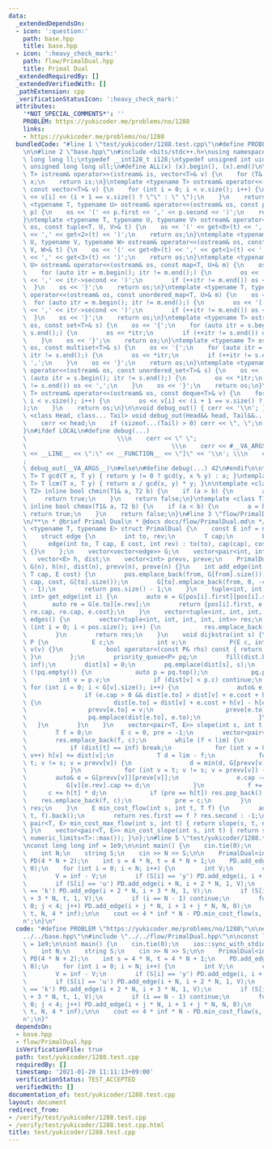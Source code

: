 ```yaml
---
data:
  _extendedDependsOn:
  - icon: ':question:'
    path: base.hpp
    title: base.hpp
  - icon: ':heavy_check_mark:'
    path: flow/PrimalDual.hpp
    title: Primal Dual
  _extendedRequiredBy: []
  _extendedVerifiedWith: []
  _pathExtension: cpp
  _verificationStatusIcon: ':heavy_check_mark:'
  attributes:
    '*NOT_SPECIAL_COMMENTS*': ''
    PROBLEM: https://yukicoder.me/problems/no/1288
    links:
    - https://yukicoder.me/problems/no/1288
  bundledCode: "#line 1 \"test/yukicoder/1288.test.cpp\"\n#define PROBLEM \"https://yukicoder.me/problems/no/1288\"\
    \n\n#line 2 \"base.hpp\"\n#include <bits/stdc++.h>\nusing namespace std;\ntypedef\
    \ long long ll;\ntypedef __int128_t i128;\ntypedef unsigned int uint;\ntypedef\
    \ unsigned long long ull;\n#define ALL(x) (x).begin(), (x).end()\n\ntemplate <typename\
    \ T> istream& operator>>(istream& is, vector<T>& v) {\n    for (T& x : v) is >>\
    \ x;\n    return is;\n}\ntemplate <typename T> ostream& operator<<(ostream& os,\
    \ const vector<T>& v) {\n    for (int i = 0; i < v.size(); i++) {\n        os\
    \ << v[i] << (i + 1 == v.size() ? \"\" : \" \");\n    }\n    return os;\n}\ntemplate\
    \ <typename T, typename U> ostream& operator<<(ostream& os, const pair<T, U>&\
    \ p) {\n    os << '(' << p.first << ',' << p.second << ')';\n    return os;\n\
    }\ntemplate <typename T, typename U, typename V> ostream& operator<<(ostream&\
    \ os, const tuple<T, U, V>& t) {\n    os << '(' << get<0>(t) << ',' << get<1>(t)\
    \ << ',' << get<2>(t) << ')';\n    return os;\n}\ntemplate <typename T, typename\
    \ U, typename V, typename W> ostream& operator<<(ostream& os, const tuple<T, U,\
    \ V, W>& t) {\n    os << '(' << get<0>(t) << ',' << get<1>(t) << ',' << get<2>(t)\
    \ << ',' << get<3>(t) << ')';\n    return os;\n}\ntemplate <typename T, typename\
    \ U> ostream& operator<<(ostream& os, const map<T, U>& m) {\n    os << '{';\n\
    \    for (auto itr = m.begin(); itr != m.end();) {\n        os << '(' << itr->first\
    \ << ',' << itr->second << ')';\n        if (++itr != m.end()) os << ',';\n  \
    \  }\n    os << '}';\n    return os;\n}\ntemplate <typename T, typename U> ostream&\
    \ operator<<(ostream& os, const unordered_map<T, U>& m) {\n    os << '{';\n  \
    \  for (auto itr = m.begin(); itr != m.end();) {\n        os << '(' << itr->first\
    \ << ',' << itr->second << ')';\n        if (++itr != m.end()) os << ',';\n  \
    \  }\n    os << '}';\n    return os;\n}\ntemplate <typename T> ostream& operator<<(ostream&\
    \ os, const set<T>& s) {\n    os << '{';\n    for (auto itr = s.begin(); itr !=\
    \ s.end();) {\n        os << *itr;\n        if (++itr != s.end()) os << ',';\n\
    \    }\n    os << '}';\n    return os;\n}\ntemplate <typename T> ostream& operator<<(ostream&\
    \ os, const multiset<T>& s) {\n    os << '{';\n    for (auto itr = s.begin();\
    \ itr != s.end();) {\n        os << *itr;\n        if (++itr != s.end()) os <<\
    \ ',';\n    }\n    os << '}';\n    return os;\n}\ntemplate <typename T> ostream&\
    \ operator<<(ostream& os, const unordered_set<T>& s) {\n    os << '{';\n    for\
    \ (auto itr = s.begin(); itr != s.end();) {\n        os << *itr;\n        if (++itr\
    \ != s.end()) os << ',';\n    }\n    os << '}';\n    return os;\n}\ntemplate <typename\
    \ T> ostream& operator<<(ostream& os, const deque<T>& v) {\n    for (int i = 0;\
    \ i < v.size(); i++) {\n        os << v[i] << (i + 1 == v.size() ? \"\" : \" \"\
    );\n    }\n    return os;\n}\n\nvoid debug_out() { cerr << '\\n'; }\ntemplate\
    \ <class Head, class... Tail> void debug_out(Head&& head, Tail&&... tail) {\n\
    \    cerr << head;\n    if (sizeof...(Tail) > 0) cerr << \", \";\n    debug_out(move(tail)...);\n\
    }\n#ifdef LOCAL\n#define debug(...)                                          \
    \                         \\\n    cerr << \" \";                             \
    \                                        \\\n    cerr << #__VA_ARGS__ << \" :[\"\
    \ << __LINE__ << \":\" << __FUNCTION__ << \"]\" << '\\n'; \\\n    cerr << \" \"\
    ;                                                                     \\\n   \
    \ debug_out(__VA_ARGS__)\n#else\n#define debug(...) 42\n#endif\n\ntemplate <typename\
    \ T> T gcd(T x, T y) { return y != 0 ? gcd(y, x % y) : x; }\ntemplate <typename\
    \ T> T lcm(T x, T y) { return x / gcd(x, y) * y; }\n\ntemplate <class T1, class\
    \ T2> inline bool chmin(T1& a, T2 b) {\n    if (a > b) {\n        a = b;\n   \
    \     return true;\n    }\n    return false;\n}\ntemplate <class T1, class T2>\
    \ inline bool chmax(T1& a, T2 b) {\n    if (a < b) {\n        a = b;\n       \
    \ return true;\n    }\n    return false;\n}\n#line 3 \"flow/PrimalDual.hpp\"\n\
    \n/**\n * @brief Primal Dual\n * @docs docs/flow/PrimalDual.md\n */\ntemplate\
    \ <typename T, typename E> struct PrimalDual {\n    const E inf = numeric_limits<E>::max();\n\
    \    struct edge {\n        int to, rev;\n        T cap;\n        E cost;\n  \
    \      edge(int to, T cap, E cost, int rev) : to(to), cap(cap), cost(cost), rev(rev)\
    \ {}\n    };\n    vector<vector<edge>> G;\n    vector<pair<int, int>> pos;\n \
    \   vector<E> h, dist;\n    vector<int> prevv, preve;\n    PrimalDual(int n) :\
    \ G(n), h(n), dist(n), prevv(n), preve(n) {}\n    int add_edge(int from, int to,\
    \ T cap, E cost) {\n        pos.emplace_back(from, G[from].size());\n        G[from].emplace_back(to,\
    \ cap, cost, G[to].size());\n        G[to].emplace_back(from, 0, -cost, G[from].size()\
    \ - 1);\n        return pos.size() - 1;\n    }\n    tuple<int, int, int, int,\
    \ int> get_edge(int i) {\n        auto e = G[pos[i].first][pos[i].second];\n \
    \       auto re = G[e.to][e.rev];\n        return {pos[i].first, e.to, e.cap +\
    \ re.cap, re.cap, e.cost};\n    }\n    vector<tuple<int, int, int, int, int>>\
    \ edges() {\n        vector<tuple<int, int, int, int, int>> res;\n        for\
    \ (int i = 0; i < pos.size(); i++) {\n            res.emplace_back(get_edge(i));\n\
    \        }\n        return res;\n    }\n    void dijkstra(int s) {\n        struct\
    \ P {\n            E c;\n            int v;\n            P(E c, int v) : c(c),\
    \ v(v) {}\n            bool operator<(const P& rhs) const { return c > rhs.c;\
    \ }\n        };\n        priority_queue<P> pq;\n        fill(dist.begin(), dist.end(),\
    \ inf);\n        dist[s] = 0;\n        pq.emplace(dist[s], s);\n        while\
    \ (!pq.empty()) {\n            auto p = pq.top();\n            pq.pop();\n   \
    \         int v = p.v;\n            if (dist[v] < p.c) continue;\n           \
    \ for (int i = 0; i < G[v].size(); i++) {\n                auto& e = G[v][i];\n\
    \                if (e.cap > 0 && dist[e.to] > dist[v] + e.cost + h[v] - h[e.to])\
    \ {\n                    dist[e.to] = dist[v] + e.cost + h[v] - h[e.to];\n   \
    \                 prevv[e.to] = v;\n                    preve[e.to] = i;\n   \
    \                 pq.emplace(dist[e.to], e.to);\n                }\n         \
    \   }\n        }\n    }\n    vector<pair<T, E>> slope(int s, int t, T lim) {\n\
    \        T f = 0;\n        E c = 0, pre = -1;\n        vector<pair<T, E>> res;\n\
    \        res.emplace_back(f, c);\n        while (f < lim) {\n            dijkstra(s);\n\
    \            if (dist[t] == inf) break;\n            for (int v = 0; v < G.size();\
    \ v++) h[v] += dist[v];\n            T d = lim - f;\n            for (int v =\
    \ t; v != s; v = prevv[v]) {\n                d = min(d, G[prevv[v]][preve[v]].cap);\n\
    \            }\n            for (int v = t; v != s; v = prevv[v]) {\n        \
    \        auto& e = G[prevv[v]][preve[v]];\n                e.cap -= d;\n     \
    \           G[v][e.rev].cap += d;\n            }\n            f += d;\n      \
    \      c += h[t] * d;\n            if (pre == h[t]) res.pop_back();\n        \
    \    res.emplace_back(f, c);\n            pre = c;\n        }\n        return\
    \ res;\n    }\n    E min_cost_flow(int s, int t, T f) {\n        auto res = slope(s,\
    \ t, f).back();\n        return res.first == f ? res.second : -1;\n    }\n   \
    \ pair<T, E> min_cost_max_flow(int s, int t) { return slope(s, t, numeric_limits<T>::max()).back();\
    \ }\n    vector<pair<T, E>> min_cost_slope(int s, int t) { return slope(s, t,\
    \ numeric_limits<T>::max()); }\n};\n#line 5 \"test/yukicoder/1288.test.cpp\"\n\
    \nconst long long inf = 1e9;\n\nint main() {\n    cin.tie(0);\n    ios::sync_with_stdio(false);\n\
    \    int N;\n    string S;\n    cin >> N >> S;\n\n    PrimalDual<int, long long>\
    \ PD(4 * N + 2);\n    int s = 4 * N, t = 4 * N + 1;\n    PD.add_edge(s, 0, N,\
    \ 0);\n    for (int i = 0; i < N; i++) {\n        int V;\n        cin >> V;\n\
    \        V = inf - V;\n        if (S[i] == 'y') PD.add_edge(i, i + N, 1, V);\n\
    \        if (S[i] == 'u') PD.add_edge(i + N, i + 2 * N, 1, V);\n        if (S[i]\
    \ == 'k') PD.add_edge(i + 2 * N, i + 3 * N, 1, V);\n        if (S[i] == 'i') PD.add_edge(i\
    \ + 3 * N, t, 1, V);\n        if (i == N - 1) continue;\n        for (int j =\
    \ 0; j < 4; j++) PD.add_edge(i + j * N, i + 1 + j * N, N, 0);\n    }\n    PD.add_edge(s,\
    \ t, N, 4 * inf);\n\n    cout << 4 * inf * N - PD.min_cost_flow(s, t, N) << '\\\
    n';\n}\n"
  code: "#define PROBLEM \"https://yukicoder.me/problems/no/1288\"\n\n#include \"\
    ../../base.hpp\"\n#include \"../../flow/PrimalDual.hpp\"\n\nconst long long inf\
    \ = 1e9;\n\nint main() {\n    cin.tie(0);\n    ios::sync_with_stdio(false);\n\
    \    int N;\n    string S;\n    cin >> N >> S;\n\n    PrimalDual<int, long long>\
    \ PD(4 * N + 2);\n    int s = 4 * N, t = 4 * N + 1;\n    PD.add_edge(s, 0, N,\
    \ 0);\n    for (int i = 0; i < N; i++) {\n        int V;\n        cin >> V;\n\
    \        V = inf - V;\n        if (S[i] == 'y') PD.add_edge(i, i + N, 1, V);\n\
    \        if (S[i] == 'u') PD.add_edge(i + N, i + 2 * N, 1, V);\n        if (S[i]\
    \ == 'k') PD.add_edge(i + 2 * N, i + 3 * N, 1, V);\n        if (S[i] == 'i') PD.add_edge(i\
    \ + 3 * N, t, 1, V);\n        if (i == N - 1) continue;\n        for (int j =\
    \ 0; j < 4; j++) PD.add_edge(i + j * N, i + 1 + j * N, N, 0);\n    }\n    PD.add_edge(s,\
    \ t, N, 4 * inf);\n\n    cout << 4 * inf * N - PD.min_cost_flow(s, t, N) << '\\\
    n';\n}"
  dependsOn:
  - base.hpp
  - flow/PrimalDual.hpp
  isVerificationFile: true
  path: test/yukicoder/1288.test.cpp
  requiredBy: []
  timestamp: '2021-01-20 11:11:13+09:00'
  verificationStatus: TEST_ACCEPTED
  verifiedWith: []
documentation_of: test/yukicoder/1288.test.cpp
layout: document
redirect_from:
- /verify/test/yukicoder/1288.test.cpp
- /verify/test/yukicoder/1288.test.cpp.html
title: test/yukicoder/1288.test.cpp
---
```

